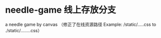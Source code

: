 # needle-game 线上存放分支
a needle game by canvas  （修正了在线资源路径 Example: /static/.....css to  ./static/........css）
